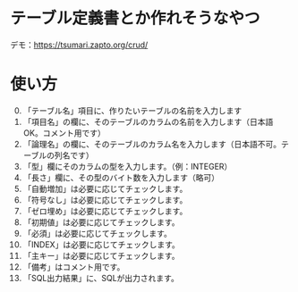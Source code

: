 # テーブル定義書とか作れそうなやつ
デモ：https://tsumari.zapto.org/crud/


# 使い方
0. 「テーブル名」項目に、作りたいテーブルの名前を入力します
1. 「項目名」の欄に、そのテーブルのカラムの名前を入力します（日本語OK。コメント用です）
2. 「論理名」の欄に、そのテーブルのカラム名を入力します（日本語不可。テーブルの列名です）
3. 「型」欄にそのカラムの型を入力します。（例：INTEGER）
4. 「長さ」欄に、その型のバイト数を入力します（略可）
5. 「自動増加」は必要に応じてチェックします。
6. 「符号なし」は必要に応じてチェックします。
7. 「ゼロ埋め」は必要に応じてチェックします。
8. 「初期値」は必要に応じてチェックします。
9. 「必須」は必要に応じてチェックします。
10. 「INDEX」は必要に応じてチェックします。
11. 「主キー」は必要に応じてチェックします。
12. 「備考」はコメント用です。
13. 「SQL出力結果」に、SQLが出力されます。

